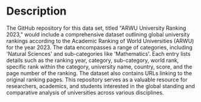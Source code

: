 # Description

The GitHub repository for this data set, titled "ARWU University Ranking 2023," would include a comprehensive dataset outlining global university rankings according to the Academic Ranking of World Universities (ARWU) for the year 2023. The data encompasses a range of categories, including 'Natural Sciences' and sub-categories like 'Mathematics'. Each entry lists details such as the ranking year, category, sub-category, world rank, specific rank within the category, university name, country, score, and the page number of the ranking. The dataset also contains URLs linking to the original ranking pages. This repository serves as a valuable resource for researchers, academics, and students interested in the global standing and comparative analysis of universities across various disciplines. ​​
